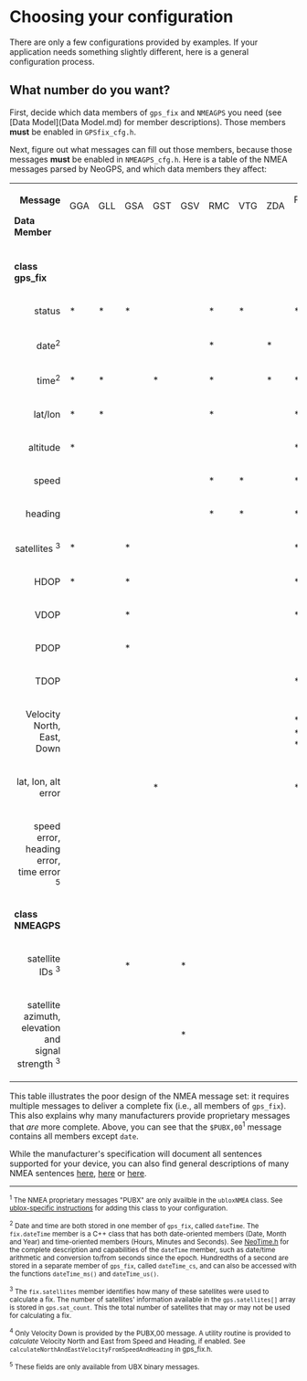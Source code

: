 # Choosing your configuration
There are only a few configurations provided by examples.  If your application needs something slightly different, here is a general configuration process.

## What number do you want?
First, decide which data members of `gps_fix` and `NMEAGPS` you need (see [Data Model](Data Model.md) for member descriptions).  Those members **must** be enabled in `GPSfix_cfg.h`.

Next, figure out what messages can fill out those members, because those messages **must** be enabled in `NMEAGPS_cfg.h`.    Here is a table of the NMEA messages parsed by NeoGPS, and which data members they affect:

<table>
  <tr>
    <td><p align="right"><b>Message</b></p><p><b>Data Member</b></p></td>
    <td><p>GGA</p><p><br></p></td>
    <td><p>GLL</p><p><br></p></td>
    <td><p>GSA</p><p><br></p></td>
    <td><p>GST</p><p><br></p></td>
    <td><p>GSV</p><p><br></p></td>
    <td><p>RMC</p><p><br></p></td>
    <td><p>VTG</p><p><br></p></td>
    <td><p>ZDA</p><p><br></p></td>
    <td><p align="center">PUBX<br>00<sup>1<sup></p><p><br></p></td>
    <td><p align="center">PUBX<br>04<sup>1<sup></p><p><br></p></td>
  </tr>
  <tr><td><p><b>class gps_fix</b></p></td></tr>
  <tr>
    <td><p align="right">status</p></td>
    <td>*</td>
    <td>*</td>
    <td>*</td>
    <td> </td>
    <td> </td>
    <td>*</td>
    <td>*</td>
    <td> </td>
    <td>*</td>
    <td> </td>
  </tr>
  <tr>
    <td><p align="right">date<sup>2</sup></p></td>
    <td> </td>
    <td> </td>
    <td> </td>
    <td> </td>
    <td> </td>
    <td>*</td>
    <td> </td>
    <td>*</td>
    <td> </td>
    <td>*</td>
</tr>
  <tr>
    <td><p align="right">time<sup>2</sup></p></td>
    <td>*</td>
    <td>*</td>
    <td> </td>
    <td>*</td>
    <td> </td>
    <td>*</td>
    <td> </td>
    <td>*</td>
    <td>*</td>
    <td>*</td>
  </tr>
  <tr>
    <td><p align="right">lat/lon</p></td>
    <td>*</td>
    <td>*</td>
    <td> </td>
    <td> </td>
    <td> </td>
    <td>*</td>
    <td> </td>
    <td> </td>
    <td>*</td>
    <td> </td>
  </tr>
  <tr>
    <td><p align="right">altitude</p></td>
    <td>*</td>
    <td> </td>
    <td> </td>
    <td> </td>
    <td> </td>
    <td> </td>
    <td> </td>
    <td> </td>
    <td>*</td>
    <td> </td>
  </tr>
  <tr>
    <td><p align="right">speed</p></td>
    <td> </td>
    <td> </td>
    <td> </td>
    <td> </td>
    <td> </td>
    <td>*</td>
    <td>*</td>
    <td> </td>
    <td>*</td>
    <td> </td>
  </tr>
  <tr>
    <td><p align="right">heading</p></td>
    <td> </td>
    <td> </td>
    <td> </td>
    <td> </td>
    <td> </td>
    <td>*</td>
    <td>*</td>
    <td> </td>
    <td>*</td>
    <td> </td>
  </tr>
  <tr>
    <td><p align="right">satellites <sup>3</sup></p></td>
    <td>*</td>
    <td> </td>
    <td>*</td>
    <td> </td>
    <td> </td>
    <td> </td>
    <td> </td>
    <td> </td>
    <td>*</td>
    <td> </td>
  </tr>
  <tr>
    <td><p align="right">HDOP</p></td>
    <td>*</td>
    <td> </td>
    <td>*</td>
    <td> </td>
    <td> </td>
    <td> </td>
    <td> </td>
    <td> </td>
    <td>*</td>
    <td> </td>
  </tr>
  <tr>
    <td><p align="right">VDOP</p></td>
    <td> </td>
    <td> </td>
    <td>*</td>
    <td> </td>
    <td> </td>
    <td> </td>
    <td> </td>
    <td> </td>
    <td>*</td>
    <td> </td>
  </tr>
  <tr>
    <td><p align="right">PDOP</p></td>
    <td> </td>
    <td> </td>
    <td>*</td>
    <td> </td>
    <td> </td>
    <td> </td>
    <td> </td>
    <td> </td>
    <td> </td>
    <td> </td>
  </tr>
  <tr>
    <td><p align="right">TDOP</p></td>
    <td> </td>
    <td> </td>
    <td> </td>
    <td> </td>
    <td> </td>
    <td> </td>
    <td> </td>
    <td> </td>
    <td>*</td>
    <td> </td>
  </tr>
  <tr>
    <td><p align="right">Velocity North,<br>
    East,<br>
    Down</p></td>
    <td> </td>
    <td> </td>
    <td> </td>
    <td> </td>
    <td> </td>
    <td> </td>
    <td> </td>
    <td> </td>
    <td>* <sup>4</sup><br>* <sup>4</sup><br>*</td>
    <td> </td>
  </tr>
  <tr>
    <td><p align="right">lat, lon, alt error</p></td>
    <td> </td>
    <td> </td>
    <td> </td>
    <td>*</td>
    <td> </td>
    <td> </td>
    <td> </td>
    <td> </td>
    <td>*</td>
    <td> </td>
  </tr>
  <tr>
    <td><p align="right">speed error,<br>
      heading error,<br>
      time error <sup>5</sup></p></td>
    <td> </td>
    <td> </td>
    <td> </td>
    <td> </td>
    <td> </td>
    <td> </td>
    <td> </td>
    <td> </td>
    <td> </td>
    <td> </td>
  </tr>
  <tr><td><p><b>class NMEAGPS</b></p></td></tr>
  <tr>
    <td><p align="right">satellite IDs <sup>3</sup></p></td>
    <td> </td>
    <td> </td>
    <td>*</td>
    <td> </td>
    <td>*</td>
    <td> </td>
    <td> </td>
    <td> </td>
    <td> </td>
    <td> </td>
  </tr>
  <tr>
    <td><p align="right">satellite azimuth,<br>&nbsp;&nbsp;elevation and<br>&nbsp;&nbsp;signal strength <sup>3</sup></p></td>
    <td> </td>
    <td> </td>
    <td> </td>
    <td> </td>
    <td>*</td>
    <td> </td>
    <td> </td>
    <td> </td>
    <td> </td>
    <td> </td>
  </tr>
</table>

This table illustrates the poor design of the NMEA message set: it requires multiple messages to deliver a complete fix (i.e., all members of `gps_fix`).  This also explains why many manufacturers provide proprietary messages that *are* more complete.  Above, you can see that the `$PUBX,00`<sup>1</sup> message contains all members except `date`.

While the manufacturer's specification will document all sentences supported for your device, you can also find general descriptions of many NMEA sentences [here](http://www.gpsinformation.org/dale/nmea.htm), [here](http://aprs.gids.nl/nmea/) or [here](http://www.catb.org/gpsd/NMEA.txt).

<hr>


<sub><sup>1</sup>  The NMEA proprietary messages "PUBX" are only availble in the `ubloxNMEA` class.  See [ublox-specific instructions](ublox.md)  for adding this class to your configuration.</sub>

<sub><sup>2</sup>  Date and time are both stored in one member of `gps_fix`, called `dateTime`.  The `fix.dateTime` member is a C++ class that has both date-oriented members (Date, Month and Year) and time-oriented members (Hours, Minutes and Seconds). See [NeoTime.h](/src/NeoTime.h) for the complete description and capabilities of the `dateTime` member, such as date/time arithmetic and conversion to/from seconds since the epoch.  Hundredths of a second are stored in a separate member of `gps_fix`, called `dateTime_cs`, and can also be accessed with the functions `dateTime_ms()` and `dateTime_us()`.</sub>

<sub><sup>3</sup>  The `fix.satellites` member identifies how many of these satellites were used to calculate a fix.  The number of satellites' information available in the `gps.satellites[]` array is stored in `gps.sat_count`.  This the total number of satellites that may or may not be used for calculating a fix.  
  
<sub><sup>4</sup>  Only Velocity Down is provided by the PUBX,00 message.  A utility routine is provided to *calculate* Velocity North and East from Speed and Heading, if enabled.  See `calculateNorthAndEastVelocityFromSpeedAndHeading` in gps_fix.h.

<sub><sup>5</sup>  These fields are only available from UBX binary messages.
